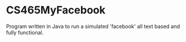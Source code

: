 # CS465MyFacebook
Program written in Java to run a simulated 'facebook' all text based and fully functional.
